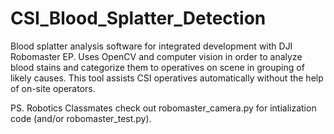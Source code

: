 # CSI_Blood_Splatter_Detection
Blood splatter analysis software for integrated development with DJI Robomaster EP. Uses OpenCV and computer vision in order to analyze blood stains and categorize them to operatives on scene in grouping of likely causes. This tool assists CSI operatives automatically without the help of on-site operators.

PS. Robotics Classmates check out robomaster_camera.py for intialization code (and/or robomaster_test.py).
